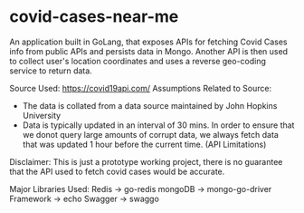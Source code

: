 # covid-cases-near-me

An application built in GoLang, that exposes APIs for fetching Covid Cases info from public APIs and persists data in Mongo.
Another API is then used to collect user's location coordinates and uses a reverse geo-coding service to return data.

Source Used: https://covid19api.com/
Assumptions Related to Source: 
-   The data is collated from a data source maintained by John Hopkins University
-   Data is typically updated in an interval of 30 mins. In order to ensure that we donot query large amounts of corrupt data, we always fetch data that was updated 1 hour before the current time. (API Limitations)

Disclaimer:
This is just a prototype working project, there is no guarantee that the API used to fetch covid cases would be accurate.

Major Libraries Used:
Redis -> go-redis
mongoDB -> mongo-go-driver
Framework -> echo
Swagger -> swaggo